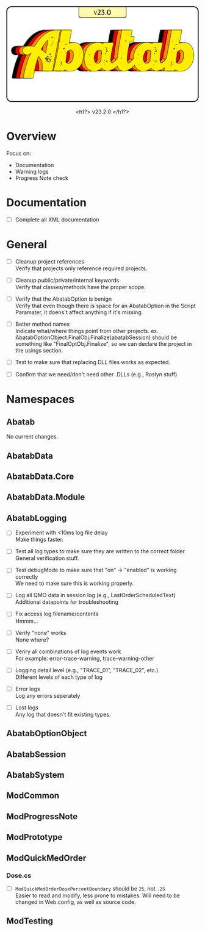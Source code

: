 <div align="center">

  <img src="../images/Logos/AbatabLogo.png" alt="Abatab Changelog" width="512">
  <br>

  <h1?>
    v23.2.0
  </h1?>

</div>

# Overview

Focus on:
* Documentation
* Warning logs
* Progress Note check

# Documentation
* [ ] Complete all XML documentation

# General

* [ ] Cleanup project references  
Verify that projects only reference required projects.

* [ ] Cleanup public/private/internal keywords  
Verify that classes/methods have the proper scope.

* [ ] Verify that the AbatabOption is benign  
Verify that even though there is space for an AbatabOption in the Script Paramater, it doens't affect anything if it's missing.

* [ ] Better method names  
Indicate what/where things point from other projects. ex. AbatabOptionObject.FinalObj.Finalize(abatabSession) should be something like "FinalOptObj.Finalize", so we can declare the project in the usings section.

* [ ] Test to make sure that replacing DLL files works as expected.

* [ ] Confirm that we need/don't need other .DLLs (e.g., Roslyn stuff)

# Namespaces

## Abatab

No current changes.

## AbatabData

## AbatabData.Core

## AbatabData.Module

## AbatabLogging

* [ ] Experiment with <10ms log file delay  
Make things faster.

* [ ] Test all log types to make sure they are written to the correct folder  
General verification stuff.

* [ ] Test debugMode to make sure that "on" -> "enabled" is working correctly  
We need to make sure this is working properly.

* [ ] Log all QMO data in session log (e.g., LastOrderScheduledText)  
Additional datapoints for troubleshooting

* [ ] Fix access log filename/contents  
Hmmm...

* [ ] Verify "none" works  
None where?

* [ ] Veriry all combinations of log events work  
For example: error-trace-warning, trace-warning-other

* [ ] Logging detail level (e.g., "TRACE_01", "TRACE_02", etc.)  
Different levels of each type of log

* [ ] Error logs  
Log any errors seperately

* [ ] Lost logs  
Any log that doesn't fit existing types.

## AbatabOptionObject

## AbatabSession

## AbatabSystem

## ModCommon

## ModProgressNote

## ModPrototype

## ModQuickMedOrder

### Dose.cs

* [ ] `ModQuickMedOrderDosePercentBoundary` should be `25`, not `.25`  
Easier to read and modify, less prone to mistakes. Will need to be changed in Web.config, as well as source code.

## ModTesting
